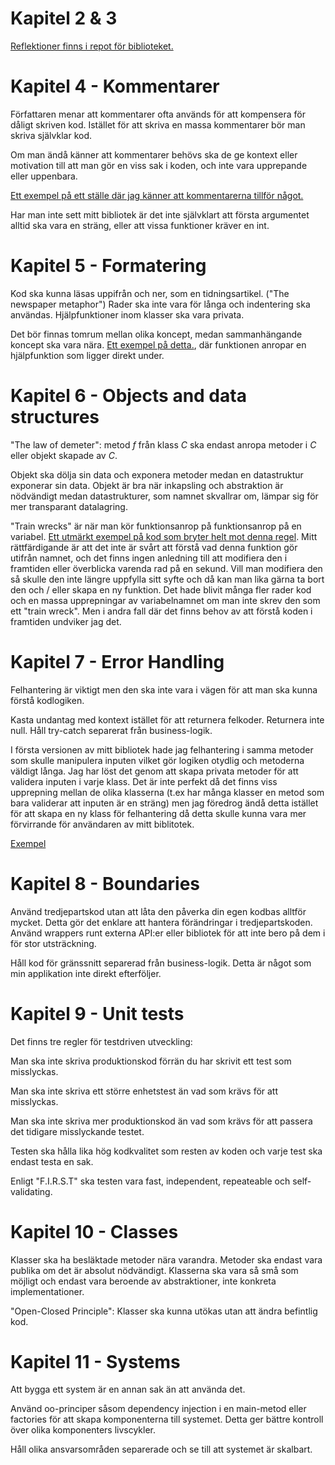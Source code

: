 # Kapitel 2 & 3

[Reflektioner finns i repot för biblioteket.](https://github.com/ma225tq/stringManipulationLib/blob/L2/reflektion.md)

# Kapitel 4 - Kommentarer

Författaren menar att kommentarer ofta används för att kompensera för dåligt skriven kod. Istället för att skriva en massa kommentarer bör man skriva självklar kod.

Om man ändå känner att kommentarer behövs ska de ge kontext eller motivation till att man gör en viss sak i koden, och inte vara upprepande eller uppenbara.

[Ett exempel på ett ställe där jag känner att kommentarerna tillför något.](./img/Screenshot%202023-11-30%20at%2020.18.19.png)

Har man inte sett mitt bibliotek är det inte självklart att första argumentet alltid ska vara en sträng, eller att vissa funktioner kräver en int.

# Kapitel 5 - Formatering

Kod ska kunna läsas uppifrån och ner, som en tidningsartikel. ("The newspaper metaphor")
Rader ska inte vara för långa och indentering ska användas. Hjälpfunktioner inom klasser ska vara privata.

Det bör finnas tomrum mellan olika koncept, medan sammanhängande koncept ska vara nära. [Ett exempel på detta.](./img/Screenshot%202023-11-30%20at%2020.27.37.png), där funktionen anropar en hjälpfunktion som ligger direkt under.

# Kapitel 6 - Objects and data structures

"The law of demeter": metod *f* från klass *C* ska endast anropa metoder i *C* eller objekt skapade av *C*.

Objekt ska dölja sin data och exponera metoder medan en datastruktur exponerar sin data. Objekt är bra när inkapsling och abstraktion är nödvändigt medan datastrukturer, som namnet skvallrar om, lämpar sig för mer transparant datalagring.

"Train wrecks" är när man kör funktionsanrop på funktionsanrop på en variabel. [Ett utmärkt exempel på kod som bryter helt mot denna regel](./img/Screenshot%202023-11-30%20at%2020.37.07.pn). Mitt rättfärdigande är att det inte är svårt att förstå vad denna funktion gör utifrån namnet, och det finns ingen anledning till att modifiera den i framtiden eller överblicka varenda rad på en sekund. Vill man modifiera den så skulle den inte längre uppfylla sitt syfte och då kan man lika gärna ta bort den och / eller skapa en ny funktion. Det hade blivit många fler rader kod och en massa upprepningar av variabelnamnet om man inte skrev den som ett "train wreck". Men i andra fall där det finns behov av att förstå koden i framtiden undviker jag det.

# Kapitel 7 - Error Handling

Felhantering är viktigt men den ska inte vara i vägen för att man ska kunna förstå kodlogiken.

Kasta undantag med kontext istället för att returnera felkoder. Returnera inte null. Håll try-catch separerat från business-logik.

I första versionen av mitt bibliotek hade jag felhantering i samma metoder som skulle manipulera inputen vilket gör logiken otydlig och metoderna väldigt långa. Jag har löst det genom att skapa privata metoder för att validera inputen i varje klass. Det är inte perfekt då det finns viss upprepning mellan de olika klasserna (t.ex har många klasser en metod som bara validerar att inputen är en sträng) men jag föredrog ändå detta istället för att skapa en ny klass för felhantering då detta skulle kunna vara mer förvirrande för användaren av mitt biblitotek.

[Exempel](./img/Screenshot%202023-11-30%20at%2022.34.47.png)

# Kapitel 8 - Boundaries

Använd tredjepartskod utan att låta den påverka din egen kodbas alltför mycket. Detta gör det enklare att hantera förändringar i tredjepartskoden. Använd wrappers runt externa API:er eller bibliotek för att inte bero på dem i för stor utsträckning.

Håll kod för gränssnitt separerad från business-logik. Detta är något som min applikation inte direkt efterföljer. 

# Kapitel 9 - Unit tests

Det finns tre regler för testdriven utveckling:

Man ska inte skriva produktionskod förrän du har skrivit ett test som misslyckas.

Man ska inte skriva ett större enhetstest än vad som krävs för att misslyckas.

Man ska inte skriva mer produktionskod än vad som krävs för att passera det tidigare misslyckande testet.

Testen ska hålla lika hög kodkvalitet som resten av koden och varje test ska endast testa en sak.

Enligt "F.I.R.S.T" ska testen vara fast, independent, repeateable och self-validating.

# Kapitel 10 - Classes

Klasser ska ha besläktade metoder nära varandra. Metoder ska endast vara publika om det är absolut nödvändigt. Klasserna ska vara så små som möjligt och endast vara beroende av abstraktioner, inte konkreta implementationer.

"Open-Closed Principle": Klasser ska kunna utökas utan att ändra befintlig kod.

# Kapitel 11 - Systems

Att bygga ett system är en annan sak än att använda det. 

Använd oo-principer såsom dependency injection i en main-metod eller factories för att skapa komponenterna till systemet. Detta ger bättre kontroll över olika komponenters livscykler.

Håll olika ansvarsområden separerade och se till att systemet är skalbart.


